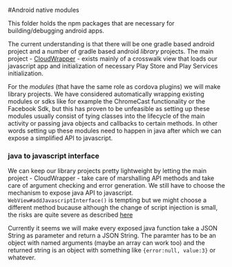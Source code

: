 #Android native modules

This folder holds the npm packages that are necessary for building/debugging android apps. 

The current understanding is that there will be one gradle based android project and a number of gradle based android *library* projects. The main project - [CloudWrapper](./CloudWrapper) - exists mainly of a crosswalk view that loads our javascript app and initialization of necessary Play Store and Play Services initialization.

For the *modules* (that have the same role as cordova plugins) we will make library projects. We have considered automatically wrapping existing modules or sdks like for example the ChromeCast functionality or the Facebook Sdk, but this has proven to be unfeasible as setting up these modules usually consist of tying classes into the lifecycle of the main activity or passing java objects and callbacks to certain methods. In other words setting up these modules need to happen in java after which we can expose a simplified API to javascript.

### java to javascript interface

We can keep our library projects pretty lightweight by letting the main project - CloudWrapper - take care of marshalling API methods and take care of argument checking and error generation. We still have to choose the mechanism to expose java API to javascript. `WebView#addJavascriptInterface()` is tempting but we might choose a different method bucause although the change of script injection is small, the risks are quite severe as described [here](https://labs.mwrinfosecurity.com/blog/2013/09/24/webview-addjavascriptinterface-remote-code-execution)

Currently it seems we will make every exposed java function take a JSON String as parameter and return a JSON String. The paramter has to be an object with named arguments (maybe an array can work too) and the returned string is an object with something like `{error:null, value:3}` or whatever.